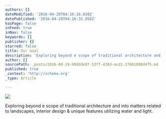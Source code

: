 ```yaml
---
authors: []
dateModified: '2016-04-20T04:16:16.810Z'
datePublished: '2016-04-20T04:16:32.058Z'
hasPage: false
inFeed: true
inNav: false
keywords: []
publisher: {}
starred: false
title: Our Goal
description: 'Exploring beyond e scope of traditional architecture and into matters related to landscapes, interior design & unique features utilizing water and light.'
author: []
sourcePath: _posts/2016-04-19-99ddde07-53ff-438d-acd1-37601090d4f5.md
published: true
_context: 'http://schema.org'
_type: Article

---
```

![](https://the-grid-user-content.s3-us-west-2.amazonaws.com/84073723-fdf4-4794-b83b-560e2fa7a4de.jpg)

Exploring beyond e scope of traditional architecture and into matters related to landscapes, interior design & unique features utilizing water and light.